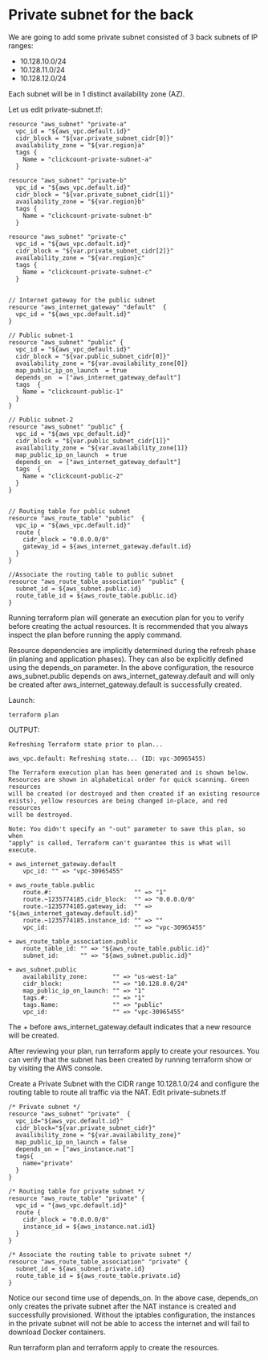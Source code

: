 # Private subnet for the back


We are going to add some private subnet consisted of 3 back subnets of IP ranges:
- 10.128.10.0/24 
- 10.128.11.0/24 
- 10.128.12.0/24 

Each subnet will be in 1 distinct availability zone (AZ).








Let us edit private-subnet.tf:
```console
resource "aws_subnet" "private-a"
  vpc_id = "${aws_vpc.default.id}"
  cidr_block = "${var.private_subnet_cidr[0]}"
  availability_zone = "${var.region}a"
  tags {
    Name = "clickcount-private-subnet-a"
  }
  
resource "aws_subnet" "private-b"
  vpc_id = "${aws_vpc.default.id}"
  cidr_block = "${var.private_subnet_cidr[1]}"
  availability_zone = "${var.region}b"
  tags {
    Name = "clickcount-private-subnet-b"
  }
  
resource "aws_subnet" "private-c"
  vpc_id = "${aws_vpc.default.id}"
  cidr_block = "${var.private_subnet_cidr[2]}"
  availability_zone = "${var.region}c"
  tags {
    Name = "clickcount-private-subnet-c"
  }
  
```





```console
// Internet gateway for the public subnet
resource "aws_internet_gateway" "default"  {
  vpc_id = "${aws_vpc.default.id}"
}

// Public subnet-1
resource "aws_subnet" "public" {
  vpc_id = "${aws_vpc_default.id}"
  cidr_block = "${var.public_subnet_cidr[0]}"
  availability_zone = "${var.availability_zone[0]}
  map_public_ip_on_launch  = true
  depends_on  = ["aws_internet_gateway_default"]
  tags  {
    Name = "clickcount-public-1"
  }
}

// Public subnet-2 
resource "aws_subnet" "public" {
  vpc_id = "${aws_vpc_default.id}"
  cidr_block = "${var.public_subnet_cidr[1]}"
  availability_zone = "${var.availability_zone[1]}
  map_public_ip_on_launch  = true
  depends_on  = ["aws_internet_gateway_default"]
  tags  {
    Name = "clickcount-public-2"
  }
}


// Routing table for public subnet
resource "aws_route_table" "public"  {
  vpc_ip = "${aws_vpc.default.id}"
  route {
    cidr_block = "0.0.0.0/0"
    gateway_id = ${aws_internet_gateway.default.id}
  }
}

//Associate the routing table to public subnet
resource "aws_route_table_association" "public" {
  subnet_id = ${aws_subnet.public.id}
  route_table_id = ${aws_route_table.public.id}
}

```

Running terraform plan will generate an execution plan for you to verify before creating the actual resources. It is recommended that you always inspect the plan before running the apply command.

Resource dependencies are implicitly determined during the refresh phase (in planing and application phases). They can also be explicitly defined using the depends_on parameter. In the above configuration, the resource aws_subnet.public depends on aws_internet_gateway.default and will only be created after aws_internet_gateway.default is successfully created.

Launch:
```console
terraform plan
```

OUTPUT:
```console
Refreshing Terraform state prior to plan...

aws_vpc.default: Refreshing state... (ID: vpc-30965455)

The Terraform execution plan has been generated and is shown below.
Resources are shown in alphabetical order for quick scanning. Green resources
will be created (or destroyed and then created if an existing resource
exists), yellow resources are being changed in-place, and red resources
will be destroyed.

Note: You didn't specify an "-out" parameter to save this plan, so when
"apply" is called, Terraform can't guarantee this is what will execute.

+ aws_internet_gateway.default
    vpc_id: "" => "vpc-30965455"

+ aws_route_table.public
    route.#:                       "" => "1"
    route.~1235774185.cidr_block:  "" => "0.0.0.0/0"
    route.~1235774185.gateway_id:  "" => "${aws_internet_gateway.default.id}"
    route.~1235774185.instance_id: "" => ""
    vpc_id:                        "" => "vpc-30965455"

+ aws_route_table_association.public
    route_table_id: "" => "${aws_route_table.public.id}"
    subnet_id:      "" => "${aws_subnet.public.id}"

+ aws_subnet.public
    availability_zone:       "" => "us-west-1a"
    cidr_block:              "" => "10.128.0.0/24"
    map_public_ip_on_launch: "" => "1"
    tags.#:                  "" => "1"
    tags.Name:               "" => "public"
    vpc_id:                  "" => "vpc-30965455"
```

The + before aws_internet_gateway.default indicates that a new resource will be created.

After reviewing your plan, run terraform apply to create your resources. You can verify that the subnet has been created by running terraform show or by visiting the AWS console.


Create a Private Subnet with the CIDR range 10.128.1.0/24 and configure the routing table to route all traffic via the NAT.
Edit private-subnets.tf

```console
/* Private subnet */
resource "aws_subnet" "private"  {
  vpc_id="${aws_vpc.default.id}"
  cidr_block="${var.private_subnet_cidr}"
  availibility_zone = "${var.availability_zone}"
  map_public_ip_on_launch = false
  depends_on = ["aws_instance.nat"]
  tags{
    name="private"
  }
}

/* Routing table for private subnet */
resource "aws_route_table" "private" {
  vpc_id = "{aws_vpc.default.id}"
  route {
    cidr_block = "0.0.0.0/0"
    instance_id = ${aws_instance.nat.id1}
  }
}

/* Associate the routing table to private subnet */
resource "aws_route_table_association" "private" {
  subnet_id = ${aws_subnet.private.id}
  route_table_id = ${aws_route_table.private.id}
}

```

Notice our second time use of depends_on. In the above case, depends_on only creates the private subnet after the NAT instance is created and successfully provisioned. Without the iptables configuration, the instances in the private subnet will not be able to access the internet and will fail to download Docker containers.

Run terraform plan and terraform apply to create the resources.


